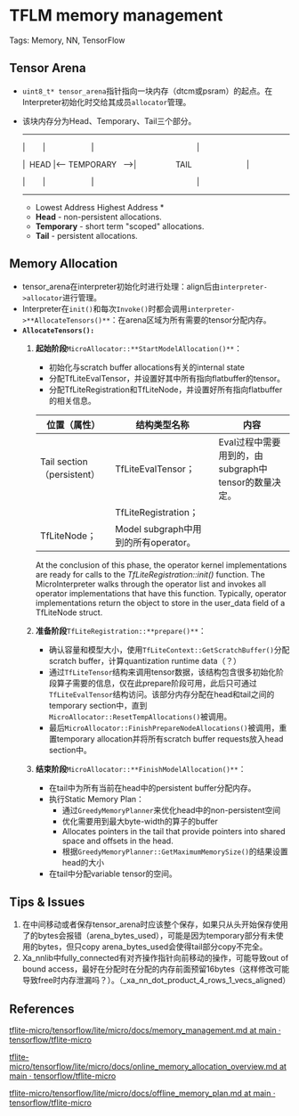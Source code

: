# TFLM memory management

Tags: Memory, NN, TensorFlow

## Tensor Arena

- `uint8_t* tensor_arena`指针指向一块内存（dtcm或psram）的起点。在Interpreter初始化时交给其成员`allocator`管理。
- 该块内存分为Head、Temporary、Tail三个部分。
    
    ------------------------------------------------------------------------------
    
    |        |                     |                                               |
    
    |  HEAD |<-- TEMPORARY   -->|                  TAIL                         |
    
    |        |                     |                                               |
    
    ------------------------------------------------------------------------------
    
    - Lowest Address Highest Address *
    - **Head** - non-persistent allocations.
    - **Temporary** - short term "scoped" allocations.
    - **Tail** - persistent allocations.
    

## Memory Allocation

- tensor_arena在interpreter初始化时进行处理：align后由`interpreter->allocator`进行管理。
- Interpreter在`init()`和每次`Invoke()`时都会调用`interpreter->**AllocateTensors()**`：在arena区域为所有需要的tensor分配内存。
- **`AllocateTensors():`**
    1. **起始阶段**`MicroAllocator::**StartModelAllocation()**`：
        - 初始化与scratch buffer allocations有关的internal state
        - 分配TfLiteEvalTensor，并设置好其中所有指向flatbuffer的tensor。
        - 分配TfLiteRegistration和TfLiteNode，并设置好所有指向flatbuffer的相关信息。
        
        | **位置（属性）** | **结构类型名称** | **内容** |
        | --- | --- | --- |
        | Tail section（persistent） | TfLiteEvalTensor； | Eval过程中需要用到的，由subgraph中tensor的数量决定。 |
        |  | TfLiteRegistration；
        TfLiteNode； | Model subgraph中用到的所有operator。 |
        
        At the conclusion of this phase, the operator kernel implementations are ready for calls to the *TfLiteRegistration::init()* function. The MicroInterpreter walks through the operator list and invokes all operator implementations that have this function. Typically, operator implementations return the object to store in the user_data field of a TfLiteNode struct.
        
    2. **准备阶段**`TfLiteRegistration::**prepare()**`：
        - 确认容量和模型大小，使用`TfLiteContext::GetScratchBuffer()`分配scratch buffer，计算quantization runtime data（？）
        - 通过`TfLiteTensor`结构来调用tensor数据，该结构包含很多初始化阶段算子需要的信息，仅在此prepare阶段可用，此后只可通过`TfLiteEvalTensor`结构访问。该部分内存分配在head和tail之间的temporary section中，直到`MicroAllocator::ResetTempAllocations()`被调用。
        - 最后`MicroAllocator::FinishPrepareNodeAllocations()`被调用，重置temporary allocation并将所有scratch buffer requests放入head section中。
    3. **结束阶段**`MicroAllocator::**FinishModelAllocation()**`：
        - 在tail中为所有当前在head中的persistent buffer分配内存。
        - 执行Static Memory Plan：
            - 通过`GreedyMemoryPlanner`来优化head中的non-persistent空间
            - 优化需要用到最大byte-width的算子的buffer
            - Allocates pointers in the tail that provide pointers into shared space and offsets in the head.
            - 根据`GreedyMemoryPlanner::GetMaximumMemorySize()`的结果设置head的大小
        - 在tail中分配variable tensor的空间。

## Tips & Issues

1. 在中间移动或者保存tensor_arena时应该整个保存，如果只从头开始保存使用了的bytes会报错（arena_bytes_used），可能是因为temporary部分有未使用的bytes，但只copy arena_bytes_used会使得tail部分copy不完全。
2. Xa_nnlib中fully_connected有对齐操作指针向前移动的操作，可能导致out of bound access，最好在分配时在分配的内存前面预留16bytes（这样修改可能导致free时内存泄漏吗？）。（_xa_nn_dot_product_4_rows_1_vecs_aligned）

## References

[tflite-micro/tensorflow/lite/micro/docs/memory_management.md at main · tensorflow/tflite-micro](https://github.com/tensorflow/tflite-micro/blob/main/tensorflow/lite/micro/docs/memory_management.md#tensor-arena)

[tflite-micro/tensorflow/lite/micro/docs/online_memory_allocation_overview.md at main · tensorflow/tflite-micro](https://github.com/tensorflow/tflite-micro/blob/main/tensorflow/lite/micro/docs/online_memory_allocation_overview.md)

[tflite-micro/tensorflow/lite/micro/docs/offline_memory_plan.md at main · tensorflow/tflite-micro](https://github.com/tensorflow/tflite-micro/blob/main/tensorflow/lite/micro/docs/offline_memory_plan.md)